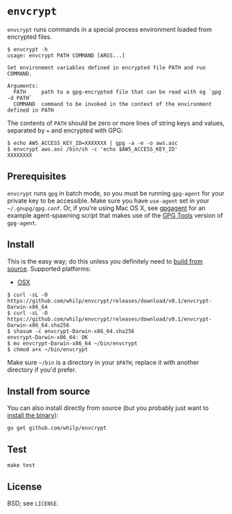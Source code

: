 # `envcrypt`

`envcrypt` runs commands in a special process environment loaded from encrypted files.

```
$ envcrypt -h
usage: envcrypt PATH COMMAND [ARGS...]

Set environment variables defined in encrypted file PATH and run COMMAND.

Arguments:
  PATH     path to a gpg-encrypted file that can be read with eg `gpg -d PATH`
  COMMAND  command to be invoked in the context of the environment defined in PATH
```

The contents of `PATH` should be zero or more lines of string keys and values, separated by `=` and encrypted with GPG:

```
$ echo AWS_ACCESS_KEY_ID=XXXXXXX | gpg -a -e -o aws.asc
$ envcrypt aws.asc /bin/sh -c 'echo $AWS_ACCESS_KEY_ID'
XXXXXXXX
```

## Prerequisites

`envcrypt` runs `gpg` in batch mode, so you must be running `gpg-agent` for your private key to be accessible. Make sure you have `use-agent` set in your `~/.gnupg/gpg.conf`. Or, if you're using Mac OS X, see [gpgagent](https://github.com/whilp/dotfiles/blob/master/bin/gpgagent) for an example agent-spawning script that makes use of the [GPG Tools](https://gpgtools.org/) version of `gpg-agent`.

## Install <a id="install" />

This is the easy way; do this unless you definitely need to [build from source](#source). Supported platforms:

- [OSX](https://github.com/whilp/envcrypt/releases/download/v0.1/envcrypt-Darwin-x86_64)

```console
$ curl -sL -O https://github.com/whilp/envcrypt/releases/download/v0.1/envcrypt-Darwin-x86_64
$ curl -sL -O https://github.com/whilp/envcrypt/releases/download/v0.1/envcrypt-Darwin-x86_64.sha256
$ shasum -c envcrypt-Darwin-x86_64.sha256
envcrypt-Darwin-x86_64: OK
$ mv envcrypt-Darwin-x86_64 ~/bin/envcrypt
$ chmod a+x ~/bin/envcrypt
```

Make sure `~/bin` is a directory in your `$PATH`; replace it with another directory if you'd prefer.

## Install from source <a id="source" />

You can also install directly from source (but you probably just want to [install the binary](#install)):

```
go get github.com/whilp/envcrypt
```

## Test

```
make test
```

## License

BSD; see `LICENSE`.
